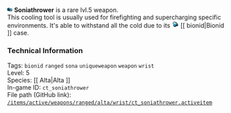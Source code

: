 ![ ](https://raw.githubusercontent.com/Ceterai/Enternia/main/items/active/weapons/ranged/alta/wrist/ct_soniathrower.png) **Soniathrower** is a rare lvl.5 weapon.  
This cooling tool is usually used for firefighting and supercharging specific environments. It's able to withstand all the cold due to its ![ ](https://raw.githubusercontent.com/Ceterai/Enternia/main/items/generic/crafting/ct_bionid.png) [[ bionid|Bionid ]] case.

### Technical Information

Tags: `bionid` `ranged` `sona` `uniqueweapon` `weapon` `wrist`  
Level: 5  
Species: [[ Alta|Alta ]]  
In-game ID: `ct_soniathrower`  
File path (GitHub link): [`/items/active/weapons/ranged/alta/wrist/ct_soniathrower.activeitem`](https://github.com/Ceterai/Enternia/blob/main/items/active/weapons/ranged/alta/wrist/ct_soniathrower.activeitem)
